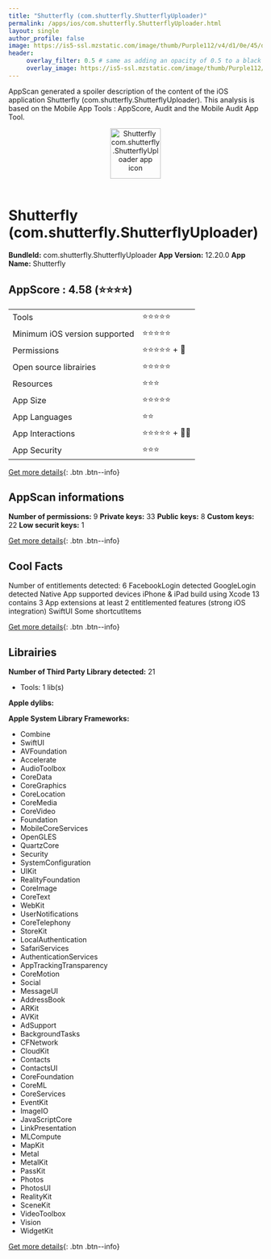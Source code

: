 ```yaml
---
title: "Shutterfly (com.shutterfly.ShutterflyUploader)"
permalink: /apps/ios/com.shutterfly.ShutterflyUploader.html
layout: single
author_profile: false
image: https://is5-ssl.mzstatic.com/image/thumb/Purple112/v4/d1/0e/45/d10e4555-5f05-8aa5-0eae-fb518e615e6a/AppIcon-1x_U007emarketing-0-6-0-85-220.png/512x512bb.jpg
header: 
     overlay_filter: 0.5 # same as adding an opacity of 0.5 to a black background
     overlay_image: https://is5-ssl.mzstatic.com/image/thumb/Purple112/v4/d1/0e/45/d10e4555-5f05-8aa5-0eae-fb518e615e6a/AppIcon-1x_U007emarketing-0-6-0-85-220.png/512x512bb.jpg
---
```

AppScan generated a spoiler description of the content of the iOS application Shutterfly (com.shutterfly.ShutterflyUploader). This analysis is based on the Mobile App Tools : AppScore, Audit and the Mobile Audit App Tool.

  
  
<div style="text-align: center;"><img src="https://is5-ssl.mzstatic.com/image/thumb/Purple112/v4/d1/0e/45/d10e4555-5f05-8aa5-0eae-fb518e615e6a/AppIcon-1x_U007emarketing-0-6-0-85-220.png/512x512bb.jpg" width="100" height="100" alt="Shutterfly com.shutterfly.ShutterflyUploader app icon"></div></br>
  
# Shutterfly (com.shutterfly.ShutterflyUploader)

**BundleId:** com.shutterfly.ShutterflyUploader
**App Version:** 12.20.0
**App Name:** Shutterfly


## AppScore : 4.58 (⭐️⭐️⭐️⭐️) 

<table>
<tr><td> Tools </td><td> ⭐️⭐️⭐️⭐️⭐️ </td></tr>
<tr><td> Minimum iOS version supported </td><td> ⭐️⭐️⭐️⭐️⭐️ </td></tr>
<tr><td> Permissions </td><td> ⭐️⭐️⭐️⭐️⭐️ + 🌟 </td></tr>
<tr><td> Open source librairies </td><td> ⭐️⭐️⭐️⭐️⭐️ </td></tr>
<tr><td> Resources </td><td> ⭐️⭐️⭐️ </td></tr>
<tr><td> App Size </td><td> ⭐️⭐️⭐️⭐️⭐️ </td></tr>
<tr><td> App Languages </td><td> ⭐️⭐️ </td></tr>
<tr><td> App Interactions </td><td> ⭐️⭐️⭐️⭐️⭐️ + 🌟🌟 </td></tr>
<tr><td> App Security </td><td> ⭐️⭐️⭐️ </td></tr>
</table>

[Get more details](/pricing.html){: .btn .btn--info}  
  
## AppScan informations 

**Number of permissions:** 9
**Private keys:** 33
**Public keys:** 8
**Custom keys:** 22
**Low securit keys:** 1
  
[Get more details](/pricing.html){: .btn .btn--info}

## Cool Facts

Number of entitlements detected: 6
FacebookLogin detected
GoogleLogin detected
Native App
supported devices iPhone & iPad
build using Xcode 13
contains 3 App extensions
at least 2 entitlemented features (strong iOS integration)
SwiftUI
Some shortcutItems 
  
[Get more details](/pricing.html){: .btn .btn--info}

## Librairies 
**Number of Third Party Library detected:** 21
- Tools: 1 lib(s)

**Apple dylibs:**


**Apple System Library Frameworks:**
- Combine
- SwiftUI
- AVFoundation
- Accelerate
- AudioToolbox
- CoreData
- CoreGraphics
- CoreLocation
- CoreMedia
- CoreVideo
- Foundation
- MobileCoreServices
- OpenGLES
- QuartzCore
- Security
- SystemConfiguration
- UIKit
- RealityFoundation
- CoreImage
- CoreText
- WebKit
- UserNotifications
- CoreTelephony
- StoreKit
- LocalAuthentication
- SafariServices
- AuthenticationServices
- AppTrackingTransparency
- CoreMotion
- Social
- MessageUI
- AddressBook
- ARKit
- AVKit
- AdSupport
- BackgroundTasks
- CFNetwork
- CloudKit
- Contacts
- ContactsUI
- CoreFoundation
- CoreML
- CoreServices
- EventKit
- ImageIO
- JavaScriptCore
- LinkPresentation
- MLCompute
- MapKit
- Metal
- MetalKit
- PassKit
- Photos
- PhotosUI
- RealityKit
- SceneKit
- VideoToolbox
- Vision
- WidgetKit


  
[Get more details](/pricing.html){: .btn .btn--info}

